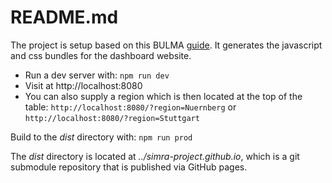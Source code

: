 # README.md

The project is setup based on this BULMA [guide](https://bulma.io/documentation/customize/with-webpack/).
It generates the javascript and css bundles for the dashboard website.

- Run a dev server with: `npm run dev`
- Visit at http://localhost:8080
- You can also supply a region which is then located at the top of the table: `http://localhost:8080/?region=Nuernberg` or `http://localhost:8080/?region=Stuttgart`

Build to the *dist* directory with: `npm run prod`

The *dist* directory is located at *../simra-project.github.io*, which is a git submodule repository that is published via GitHub pages.